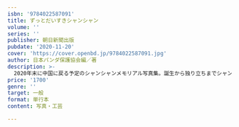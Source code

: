 ```yaml
---
isbn: '9784022587091'
title: ずっとだいすきシャンシャン
volume: ''
series: ''
publisher: 朝日新聞出版
pubdate: '2020-11-20'
cover: 'https://cover.openbd.jp/9784022587091.jpg'
author: 日本パンダ保護協会編／著
description: >-
  2020年末に中国に戻る予定のシャンシャンメモリアル写真集。誕生から独り立ちまでシャンシャンが成長していく３年半をさまざまな報道写真中心に振り返る。2020年９月オープンの新パンダ舎「パンダのもり」も紹介予定。
price: '1700'
genre: ''
target: 一般
format: 単行本
content: 写真・工芸

---
```

